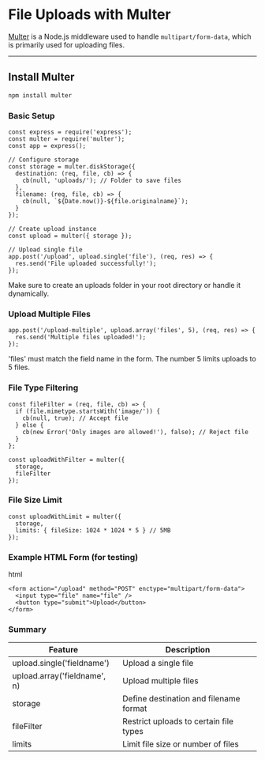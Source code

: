 # File Uploads with Multer

[Multer](https://www.npmjs.com/package/multer) is a Node.js middleware used to handle `multipart/form-data`, which is primarily used for uploading files.

---

## Install Multer

```bash
npm install multer
```
### Basic Setup
```
const express = require('express');
const multer = require('multer');
const app = express();

// Configure storage
const storage = multer.diskStorage({
  destination: (req, file, cb) => {
    cb(null, 'uploads/'); // Folder to save files
  },
  filename: (req, file, cb) => {
    cb(null, `${Date.now()}-${file.originalname}`);
  }
});

// Create upload instance
const upload = multer({ storage });

// Upload single file
app.post('/upload', upload.single('file'), (req, res) => {
  res.send('File uploaded successfully!');
});
```
Make sure to create an uploads folder in your root directory or handle it dynamically.

### Upload Multiple Files
```
app.post('/upload-multiple', upload.array('files', 5), (req, res) => {
  res.send('Multiple files uploaded!');
});
```
'files' must match the field name in the form. The number 5 limits uploads to 5 files.

### File Type Filtering
```
const fileFilter = (req, file, cb) => {
  if (file.mimetype.startsWith('image/')) {
    cb(null, true); // Accept file
  } else {
    cb(new Error('Only images are allowed!'), false); // Reject file
  }
};

const uploadWithFilter = multer({
  storage,
  fileFilter
});
```

### File Size Limit
```
const uploadWithLimit = multer({
  storage,
  limits: { fileSize: 1024 * 1024 * 5 } // 5MB
});
```

### Example HTML Form (for testing)
html
```
<form action="/upload" method="POST" enctype="multipart/form-data">
  <input type="file" name="file" />
  <button type="submit">Upload</button>
</form>
```

### Summary
| Feature |	Description |
| ------- | ------------- |
| upload.single('fieldname')	| Upload a single file |
| upload.array('fieldname', n)	| Upload multiple files |
| storage	| Define destination and filename format |
| fileFilter |	Restrict uploads to certain file types |
| limits |	Limit file size or number of files |
